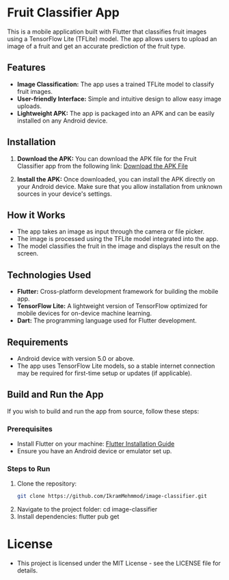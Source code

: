 # Fruit Classifier App

This is a mobile application built with Flutter that classifies fruit images using a TensorFlow Lite (TFLite) model. The app allows users to upload an image of a fruit and get an accurate prediction of the fruit type.

## Features

- **Image Classification:** The app uses a trained TFLite model to classify fruit images.
- **User-friendly Interface:** Simple and intuitive design to allow easy image uploads.
- **Lightweight APK:** The app is packaged into an APK and can be easily installed on any Android device.

## Installation

1. **Download the APK:**
   You can download the APK file for the Fruit Classifier app from the following link:
   [Download the APK File](https://github.com/IkramMehmmod/image-classifier/raw/main/Assets/fruit_classifier_app.apk)

2. **Install the APK:**
   Once downloaded, you can install the APK directly on your Android device. Make sure that you allow installation from unknown sources in your device's settings.

## How it Works

- The app takes an image as input through the camera or file picker.
- The image is processed using the TFLite model integrated into the app.
- The model classifies the fruit in the image and displays the result on the screen.

## Technologies Used

- **Flutter:** Cross-platform development framework for building the mobile app.
- **TensorFlow Lite:** A lightweight version of TensorFlow optimized for mobile devices for on-device machine learning.
- **Dart:** The programming language used for Flutter development.

## Requirements

- Android device with version 5.0 or above.
- The app uses TensorFlow Lite models, so a stable internet connection may be required for first-time setup or updates (if applicable).

## Build and Run the App

If you wish to build and run the app from source, follow these steps:

### Prerequisites
- Install Flutter on your machine: [Flutter Installation Guide](https://flutter.dev/docs/get-started/install)
- Ensure you have an Android device or emulator set up.

### Steps to Run

1. Clone the repository:
   ```bash
   git clone https://github.com/IkramMehmmod/image-classifier.git
2. Navigate to the project folder:
    cd image-classifier
3. Install dependencies:
    flutter pub get
# License
- This project is licensed under the MIT License - see the LICENSE file for details.
